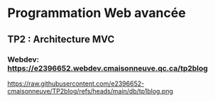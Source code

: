 # Programmation Web avancée

## TP2 : Architecture MVC 

### Webdev: https://e2396652.webdev.cmaisonneuve.qc.ca/tp2blog 

https://raw.githubusercontent.com/e2396652-cmaisonneuve/TP2blog/refs/heads/main/db/tp1blog.png
